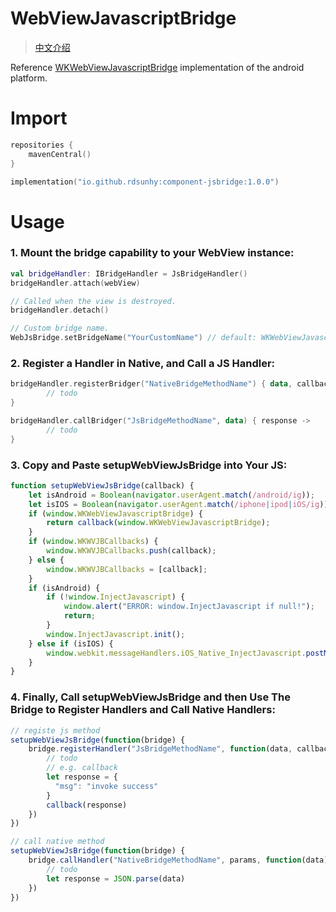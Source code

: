 # WebViewJavascriptBridge

> [中文介绍](https://github.com/RDSunhy/WebViewJavascriptBridge/blob/main/README.md)

Reference [WKWebViewJavascriptBridge](https://github.com/Lision/WKWebViewJavascriptBridge)  implementation of the android platform.



# Import

```kotlin
repositories {
    mavenCentral()
}

implementation("io.github.rdsunhy:component-jsbridge:1.0.0")
```



# Usage

### 1. Mount the bridge capability to your WebView instance:



```kotlin
val bridgeHandler: IBridgeHandler = JsBridgeHandler()
bridgeHandler.attach(webView)

// Called when the view is destroyed.
bridgeHandler.detach()

// Custom bridge name.
WebJsBridge.setBridgeName("YourCustomName") // default: WKWebViewJavascriptBridge
```



### 2. Register a Handler in Native, and Call a JS Handler:



```kotlin
bridgeHandler.registerBridger("NativeBridgeMethodName") { data, callback ->
		// todo
}

bridgeHandler.callBridger("JsBridgeMethodName", data) { response ->
		// todo
}
```



### 3. Copy and Paste setupWebViewJsBridge into Your JS:



```javascript
function setupWebViewJsBridge(callback) {
    let isAndroid = Boolean(navigator.userAgent.match(/android/ig));
    let isIOS = Boolean(navigator.userAgent.match(/iphone|ipod|iOS/ig));
    if (window.WKWebViewJavascriptBridge) {
        return callback(window.WKWebViewJavascriptBridge);
    }
    if (window.WKWVJBCallbacks) {
        window.WKWVJBCallbacks.push(callback);
    } else {
        window.WKWVJBCallbacks = [callback];
    }
    if (isAndroid) {
        if (!window.InjectJavascript) {
            window.alert("ERROR: window.InjectJavascript if null!");
            return;
        }
        window.InjectJavascript.init();
    } else if (isIOS) {
        window.webkit.messageHandlers.iOS_Native_InjectJavascript.postMessage(null);
    }
}
```



### 4. Finally, Call setupWebViewJsBridge and then Use The Bridge to Register Handlers and Call Native Handlers:



```javascript
// registe js method
setupWebViewJsBridge(function(bridge) {
    bridge.registerHandler("JsBridgeMethodName", function(data, callback) {
        // todo
      	// e.g. callback
      	let response = {
          "msg": "invoke success"
        }
      	callback(response)
    })
})

// call native method
setupWebViewJsBridge(function(bridge) {
    bridge.callHandler("NativeBridgeMethodName", params, function(data) {
        // todo
        let response = JSON.parse(data)
    })
})
```
